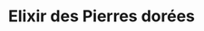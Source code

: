 ---
title: "Elixir des Pierres dorées"
url: /chatillon-dazergues/elixir-des-pierres-dorees/
shop: Kosmetik
---